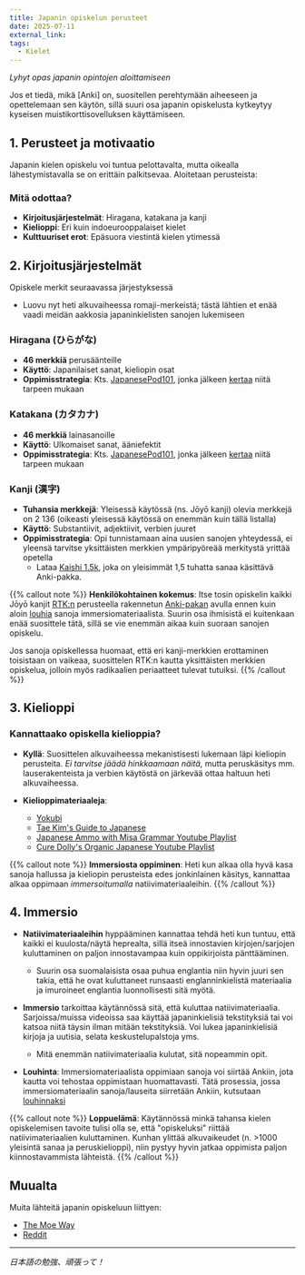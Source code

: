 ```yaml
---
title: Japanin opiskelun perusteet
date: 2025-07-11
external_link: 
tags:
  - Kielet
---
```


*Lyhyt opas japanin opintojen aloittamiseen*

<!--more-->

Jos et tiedä, mikä [Anki] on, suositellen perehtymään aiheeseen ja opettelemaan sen käytön, sillä suuri osa japanin opiskelusta kytkeytyy kyseisen muistikorttisovelluksen käyttämiseen. 

## 1. Perusteet ja motivaatio
Japanin kielen opiskelu voi tuntua pelottavalta, mutta oikealla lähestymistavalla se on erittäin palkitsevaa. Aloitetaan perusteista:

### Mitä odottaa?
- **Kirjoitusjärjestelmät**: Hiragana, katakana ja kanji
- **Kielioppi**: Eri kuin indoeurooppalaiset kielet
- **Kulttuuriset erot**: Epäsuora viestintä kielen ytimessä

## 2. Kirjoitusjärjestelmät

Opiskele merkit seuraavassa järjestyksessä 

- Luovu nyt heti alkuvaiheessa romaji-merkeistä; tästä lähtien et enää vaadi meidän aakkosia japaninkielisten sanojen lukemiseen 

### Hiragana (ひらがな)
- **46 merkkiä** perusäänteille
- **Käyttö**: Japanilaiset sanat, kieliopin osat
- **Oppimisstrategia**: Kts. [JapanesePod101](https://youtu.be/6p9Il_j0zjc?si=z3-7K9JqVZS3A-5J), jonka jälkeen [kertaa](https://realkana.com/hiragana) niitä tarpeen mukaan

### Katakana (カタカナ)
- **46 merkkiä** lainasanoille
- **Käyttö**: Ulkomaiset sanat, ääniefektit
- **Oppimisstrategia**: Kts. [JapanesePod101](https://youtu.be/s6DKRgtVLGA?si=ZFI4TJ2DyECSBWj4), jonka jälkeen [kertaa](https://realkana.com/katakana) niitä tarpeen mukaan

### Kanji (漢字)
- **Tuhansia merkkejä**: Yleisessä käytössä (ns. Jōyō kanji) olevia merkkejä on 2 136 (oikeasti yleisessä käytössä on enemmän kuin tällä listalla)
- **Käyttö**: Substantiivit, adjektiivit, verbien juuret
- **Oppimisstrategia**: Opi tunnistamaan aina uusien sanojen yhteydessä, ei yleensä tarvitse yksittäisten merkkien ympäripyöreää merkitystä yrittää opetella 
    - Lataa [Kaishi 1.5k](https://ankiweb.net/shared/info/1196762551), joka on yleisimmät 1,5 tuhatta sanaa käsittävä Anki-pakka. 

{{% callout note %}}
**Henkilökohtainen kokemus**: Itse tosin opiskelin kaikki Jōyō kanjit [RTK:n](https://en.wikipedia.org/wiki/Remembering_the_Kanji) perusteella rakennetun [Anki-pakan](https://ankiweb.net/shared/info/2009196675) avulla ennen kuin aloin [louhia](https://louhinta.netlify.app/) sanoja immersiomateriaalista. Suurin osa ihmisistä ei kuitenkaan enää suosittele tätä, sillä se vie enemmän aikaa kuin suoraan sanojen opiskelu.

Jos sanoja opiskellessa huomaat, että eri kanji-merkkien erottaminen toisistaan on vaikeaa, suosittelen RTK:n kautta yksittäisten merkkien opiskelua, jolloin myös radikaalien periaatteet tulevat tutuiksi.
{{% /callout %}} 

## 3. Kielioppi 

### Kannattaako opiskella kielioppia? 

- **Kyllä**: Suosittelen alkuvaiheessa mekanistisesti lukemaan läpi kieliopin perusteita. *Ei tarvitse jäädä hinkkaamaan näitä,* mutta peruskäsitys mm. lauserakenteista ja verbien käytöstä on järkevää ottaa haltuun heti alkuvaiheessa. 

- **Kielioppimateriaaleja**: 

    - [Yokubi](https://yoku.bi/)
    - [Tae Kim's Guide to Japanese](https://guidetojapanese.org/learn/grammar)
    - [Japanese Ammo with Misa Grammar Youtube Playlist](https://youtube.com/playlist?list=PLd5-Wp_4tLqYZxS5j3g6kbeOfVXlTkr3N&si=bxfHxpCnpoeaQQqj)
    - [Cure Dolly's Organic Japanese Youtube Playlist](https://youtube.com/playlist?list=PLg9uYxuZf8x_A-vcqqyOFZu06WlhnypWj&si=5commNtP4rE6k_jt)

{{% callout note %}}
**Immersiosta oppiminen**: Heti kun alkaa olla hyvä kasa sanoja hallussa ja kieliopin perusteista edes jonkinlainen käsitys, kannattaa alkaa oppimaan *immersoitumalla* natiivimateriaaleihin.
{{% /callout %}} 


## 4. Immersio

- **Natiivimateriaaleihin** hyppääminen kannattaa tehdä heti kun tuntuu, että kaikki ei kuulosta/näytä heprealta, sillä itseä innostavien kirjojen/sarjojen kuluttaminen on paljon innostavampaa kuin oppikirjoista pänttääminen. 

    - Suurin osa suomalaisista osaa puhua englantia niin hyvin juuri sen takia, että he ovat kuluttaneet runsaasti englanninkielistä materiaalia ja imuroineet englantia luonnollisesti sitä myötä. 

- **Immersio** tarkoittaa käytännössä sitä, että kuluttaa natiivimateriaalia. Sarjoissa/muissa videoissa saa käyttää japaninkielisiä tekstityksiä tai voi katsoa niitä täysin ilman mitään tekstityksiä. Voi lukea japaninkielisiä kirjoja ja uutisia, selata keskustelupalstoja yms. 

    - Mitä enemmän natiivimateriaalia kulutat, sitä nopeammin opit. 

- **Louhinta**: Immersiomateriaalista oppimiaan sanoja voi siirtää Ankiin, jota kautta voi tehostaa oppimistaan huomattavasti. Tätä prosessia, jossa immersiomateriaalin sanoja/lauseita siirretään Ankiin, kutsutaan [louhinnaksi](https://louhinta.netlify.app/)

{{% callout note %}}
**Loppuelämä**: Käytännössä minkä tahansa kielen opiskelemisen tavoite tulisi olla se, että "opiskeluksi" riittää natiivimateriaalien kuluttaminen. Kunhan ylittää alkuvaikeudet (n. >1000 yleisintä sanaa ja peruskielioppi), niin pystyy hyvin jatkaa oppimista paljon kiinnostavammista lähteistä.
{{% /callout %}} 

## Muualta

Muita lähteitä japanin opiskeluun liittyen: 

- [The Moe Way](https://learnjapanese.moe/)
- [Reddit](https://www.reddit.com/r/LearnJapanese/wiki/index/startersguide/)

---

*日本語の勉強、頑張って！*

